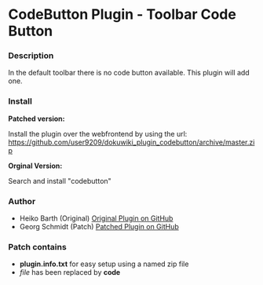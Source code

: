 # CodeButton Plugin - Toolbar Code Button



### Description

In the default toolbar there is no code button available. This plugin will add one.

### Install

**Patched version:**

Install the plugin over the webfrontend by using the url:  
https://github.com/user9209/dokuwiki_plugin_codebutton/archive/master.zip

**Orginal Version:**

Search and install "codebutton"

### Author

- Heiko Barth (Original) [Original Plugin on GitHub](https://github.com/casperklein/dokuwiki_plugin_codebutton)
- Georg Schmidt (Patch) [Patched Plugin on GitHub](https://github.com/user9209/dokuwiki_plugin_codebutton)

### Patch contains

- **plugin.info.txt** for easy setup using a named zip file
- *file* has been replaced by **code**
